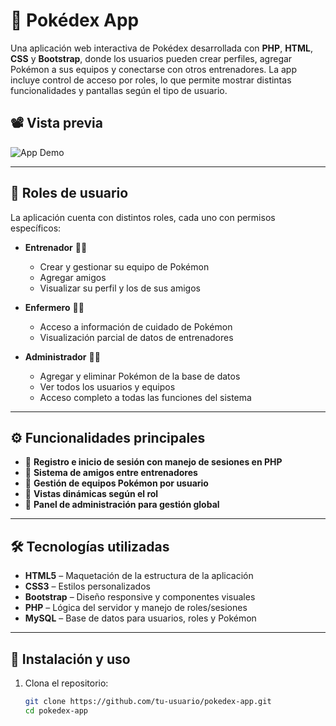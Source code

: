 # 🧢 Pokédex App

Una aplicación web interactiva de Pokédex desarrollada con **PHP**, **HTML**, **CSS** y **Bootstrap**, donde los usuarios pueden crear perfiles, agregar Pokémon a sus equipos y conectarse con otros entrenadores. La app incluye control de acceso por roles, lo que permite mostrar distintas funcionalidades y pantallas según el tipo de usuario.

## 📽️ Vista previa

![App Demo](gifReadme/pokedex.gif) <!-- Reemplaza con la ruta real del GIF -->

---

## 🔑 Roles de usuario

La aplicación cuenta con distintos roles, cada uno con permisos específicos:

- **Entrenador** 🧑‍🎓  
  - Crear y gestionar su equipo de Pokémon  
  - Agregar amigos  
  - Visualizar su perfil y los de sus amigos  

- **Enfermero** 🧑‍⚕️  
  - Acceso a información de cuidado de Pokémon  
  - Visualización parcial de datos de entrenadores  

- **Administrador** 🧑‍💼  
  - Agregar y eliminar Pokémon de la base de datos  
  - Ver todos los usuarios y equipos  
  - Acceso completo a todas las funciones del sistema  

---

## ⚙️ Funcionalidades principales

- 🔐 **Registro e inicio de sesión con manejo de sesiones en PHP**
- 👥 **Sistema de amigos entre entrenadores**
- 🧳 **Gestión de equipos Pokémon por usuario**
- 📄 **Vistas dinámicas según el rol**
- 🧾 **Panel de administración para gestión global**

---

## 🛠️ Tecnologías utilizadas

- **HTML5** – Maquetación de la estructura de la aplicación  
- **CSS3** – Estilos personalizados  
- **Bootstrap** – Diseño responsive y componentes visuales  
- **PHP** – Lógica del servidor y manejo de roles/sesiones  
- **MySQL** – Base de datos para usuarios, roles y Pokémon  

---

## 🚀 Instalación y uso

1. Clona el repositorio:
   ```bash
   git clone https://github.com/tu-usuario/pokedex-app.git
   cd pokedex-app
